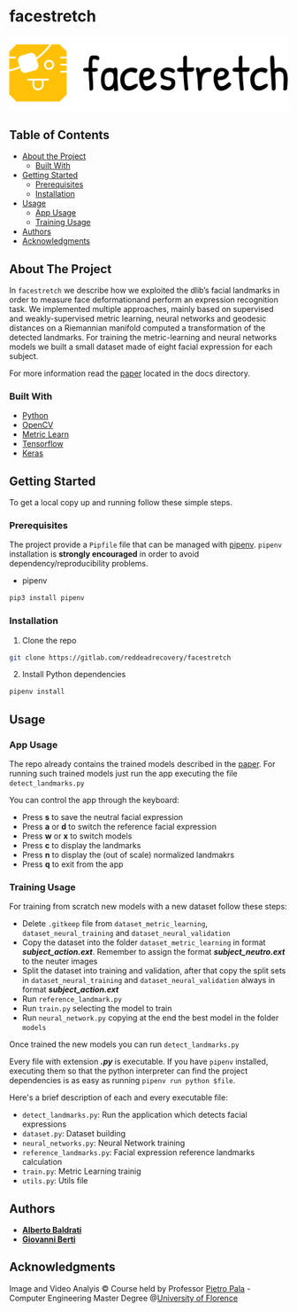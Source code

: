 # facestretch

![](logo/logo_large.png "Logo")


## Table of Contents

* [About the Project](#about-the-project)
  * [Built With](#built-with)
* [Getting Started](#getting-started)
  * [Prerequisites](#prerequisites)
  * [Installation](#installation)
* [Usage](#usage)
  * [App Usage](#app-usage)
  * [Training Usage](#training-usage)
* [Authors](#authors)
* [Acknowledgments](#acknowledgments)


## About The Project

In ```facestretch``` we describe how we exploited the dlib’s facial landmarks in order to measure face deformationand perform an expression recognition task.  We implemented multiple approaches, mainly based on supervised and weakly-supervised metric learning, neural networks and geodesic distances on a Riemannian manifold computed a transformation of the detected landmarks. For training the metric-learning and neural networks models we built a small dataset made of eight facial expression for each subject.

For more information read the [paper](https://gitlab.com/reddeadrecovery/facestretch/-/blob/master/docs/facestretch.pdf) located in the docs directory.

### Built With

* [Python](https://www.python.org/)
* [OpenCV](https://opencv.org/)
* [Metric Learn](http://contrib.scikit-learn.org/metric-learn/introduction.html)
* [Tensorflow](https://www.tensorflow.org/)
* [Keras](https://keras.io/)


## Getting Started

To get a local copy up and running follow these simple steps.

### Prerequisites

The project provide a ```Pipfile``` file that can be managed with [pipenv](https://github.com/pypa/pipenv).
```pipenv``` installation is **strongly encouraged** in order to avoid dependency/reproducibility problems.

* pipenv
```sh
pip3 install pipenv
```

### Installation
 
1. Clone the repo
```sh
git clone https://gitlab.com/reddeadrecovery/facestretch
```
2. Install Python dependencies
```sh
pipenv install
```

## Usage

### App Usage
The repo already contains the trained models described in the [paper](https://gitlab.com/reddeadrecovery/facestretch/-/blob/master/docs/facestretch.pdf).
For running such trained models just run the app executing the file ```detect_landmarks.py```

You can control the app through the keyboard:
* Press **s** to save the neutral facial expression
* Press **a** or **d** to switch the reference facial expression
* Press **w** or **x** to switch models
* Press **c** to display the landmarks
* Press **n** to display the (out of scale) normalized landmakrs
* Press **q** to exit from the app




### Training Usage
For training from scratch new models with a new dataset follow these steps:

* Delete ```.gitkeep``` file from ```dataset_metric_learning```, ```dataset_neural_training``` and ```dataset_neural_validation```
* Copy the dataset into the folder ```dataset_metric_learning``` in format ***subject_action.ext***. Remember to assign the format ***subject_neutro.ext*** to the neuter images
* Split the dataset into training and validation, after that copy the split sets in ```dataset_neural_training``` and ```dataset_neural_validation``` always in format ***subject_action.ext***
* Run ```reference_landmark.py```
* Run ```train.py``` selecting the model to train
* Run ```neural_network.py``` copying at the end the best model in the folder ```models```

Once trained the new models you can run ```detect_landmarks.py```

Every file with extension ***.py*** is executable. If you have ```pipenv``` installed, executing them
so that the python interpreter can find the project dependencies is as easy as running ```pipenv run python $file```.

Here's a brief description of each and every executable file:

* ```detect_landmarks.py```: Run the application which detects facial expressions
* ```dataset.py```: Dataset building
* ```neural_networks.py```: Neural Network training
* ```reference_landmarks.py```: Facial expression reference landmarks calculation
* ```train.py```: Metric Learning trainig
* ```utils.py```: Utils file

## Authors

* [**Alberto Baldrati**](https://github.com/ABaldrati)
* [**Giovanni Berti**](https://github.com/giovanniberti)


## Acknowledgments
Image and Video Analyis © Course held by Professor [Pietro Pala](https://scholar.google.it/citations?user=l9j1pZEAAAAJ&hl=en) - Computer Engineering Master Degree @[University of Florence](https://www.unifi.it/changelang-eng.html)

